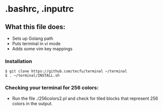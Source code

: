 # .bashrc, .inputrc

## What this file does:

- Sets up Golang path
- Puts terminal in vi mode
- Adds some vim key mappings

### Installation

```
$ git clone https://github.com/tecfu/terminal ~/terminal
$ . ~/terminal/INSTALL.sh
```

### Checking your terminal for 256 colors:

- Run the file ./256colors2.pl and check for tiled blocks that
represent 256 colors in the output.

